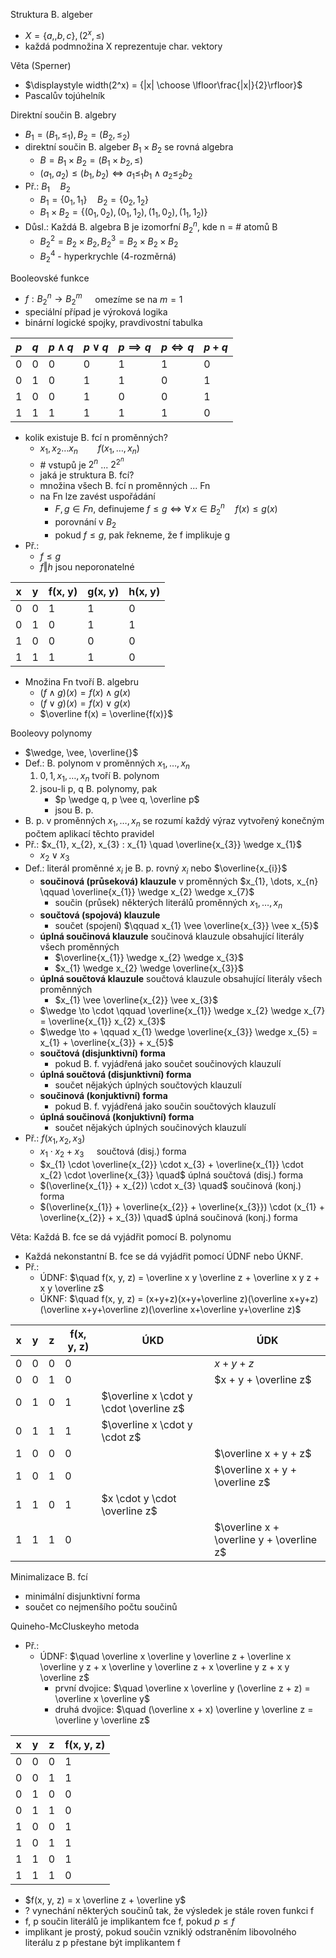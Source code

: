 Struktura B. algeber
- $X = \{a, ,b, c\}, (2^x, \leq)$
- každá podmnožina X reprezentuje char. vektory

Věta (Sperner)
- $\displaystyle width(2^x) = {|x| \choose \lfloor\frac{|x|}{2}\rfloor}$
- Pascalův tojúhelník

Direktní součin B. algebry
- $B_{1} = (B_{1}, \leq_{1}), B_{2} = (B_{2}, \leq_{2})$
- direktní součin B. algeber $B_{1} \times B_{2}$ se rovná algebra
	- $B = B_{1} \times B_{2} = (B_{1} \times b_{2}, \leq)$
	- $(a_{1}, a_{2}) \leq (b_{1}, b_{2}) \iff a_{1} \leq_{1} b_{1} \wedge a_{2} \leq_{2} b_{2}$
- Př.: $B_{1} \quad B_{2}$
	- $B_{1} = \{0_{1}, 1_{1}\} \quad B_{2} = \{0_{2}, 1_{2}\}$
	- $B_{1} \times B_{2} = \{(0_{1}, 0_{2}), (0_{1}, 1_{2}), (1_{1}, 0_{2}), (1_{1}, 1_{2})\}$
- Důsl.: Každá B. algebra B je izomorfní $B_{2}^n$, kde n = # atomů B
	- $B_{2}^2 = B_{2} \times B_{2}, B_{2}^3 = B_{2} \times B_{2} \times B_{2}$
	- $B_{2}^4$ - hyperkrychle (4-rozměrná)

Booleovské funkce
- $f: B_{2}^n \to B_{2}^m \quad$ omezíme se na $m = 1$
- speciální případ je výroková logika
- binární logické spojky, pravdivostní tabulka

| $p$ | $q$ | $p \wedge q$ | $p \vee q$ | $p \implies q$ | $p \iff q$ | $p + q$ |
| --- | --- | ------------ | ---------- | -------------- | ---------- | ------- |
| 0   | 0   | 0            | 0          | 1              | 1          | 0       |
| 0   | 1   | 0            | 1          | 1              | 0          | 1       |
| 1   | 0   | 0            | 1          | 0              | 0          | 1       |
| 1   | 1   | 1            | 1          | 1              | 1          | 0       |

- kolik existuje B. fcí n proměnných?
	- $x_{1}, x_{2} \dots x_{n} \qquad f(x_{1}, \dots, x_{n})$
	- \# vstupů je $2^n$ ... $2^{2^n}$
	- jaká je struktura B. fcí?
	- množina všech B. fcí n proměnných ... Fn
	- na Fn lze zavést uspořádání
		- $F, g \in Fn$, definujeme $f \leq g \iff \forall \, x \in B_{2}^n \quad f(x) \leq g(x)$
		- porovnání v $B_{2}$
		- pokud $f \leq g$, pak řekneme, že f implikuje g
- Př.:
	- $f \leq g$
	- $f \Vert h$ jsou neporonatelné

| x   | y   | f(x, y) | g(x, y) | h(x, y) |
| --- | --- | ------- | ------- | ------- |
| 0   | 0   | 1       | 1       | 0       |
| 0   | 1   | 0       | 1       | 1       |
| 1   | 0   | 0       | 0       | 0       |
| 1   | 1   | 1       | 1       | 0       |


- Množina Fn tvoří B. algebru
	- $(f \wedge g)(x) = f(x) \wedge g(x)$
	- $(f \vee g)(x) = f(x) \vee g(x)$
	- $\overline f(x) = \overline{f(x)}$

Booleovy polynomy
- $\wedge, \vee, \overline{}$
- Def.: B. polynom v proměnných $x_{1}, \dots, x_{n}$
	1. $0, 1, x_{1}, \dots, x_{n}$ tvoří B. polynom
	2. jsou-li p, q B. polynomy, pak
		- $p \wedge q, p \vee q, \overline p$
		- jsou B. p.
- B. p. v proměnných $x_{1}, \dots, x_{n}$ se rozumí každý výraz vytvořený konečným počtem aplikací těchto pravidel
- Př.: $x_{1}, x_{2}, x_{3} : x_{1} \quad \overline{x_{3}} \wedge x_{1}$
	- $x_{2} \vee x_{3}$
- Def.: literál proměnné $x_{i}$ je B. p. rovný $x_{i}$ nebo $\overline{x_{i}}$
	- **součinová (průseková) klauzule** v proměnných $x_{1}, \dots, x_{n} \qquad \overline{x_{1}} \wedge x_{2} \wedge x_{7}$
		- součin (průsek) některých literálů proměnných $x_{1}, \dots, x_{n}$
	- **součtová (spojová) klauzule**
		- součet (spojení) $\qquad x_{1} \vee \overline{x_{3}} \vee x_{5}$
	- **úplná součinová klauzule** součinová klauzule obsahující literály všech proměnných
		- $\overline{x_{1}} \wedge x_{2} \wedge x_{3}$
		- $x_{1} \wedge x_{2} \wedge \overline{x_{3}}$
	- **úplná součtová klauzule** součtová klauzule obsahující literály všech proměnných
		- $x_{1} \vee \overline{x_{2}} \vee x_{3}$
	- $\wedge \to \cdot \qquad \overline{x_{1}} \wedge x_{2} \wedge x_{7} = \overline{x_{1}} x_{2} x_{3}$
	- $\wedge \to + \qquad x_{1} \wedge \overline{x_{3}} \wedge x_{5} = x_{1} + \overline{x_{3}} + x_{5}$
	- **součtová (disjunktivní) forma**
		- pokud B. f. vyjádřená jako součet součinových klauzulí
	- **úplná součtová (disjunktivní) forma**
		- součet nějakých úplných součtových klauzulí
	- **součinová (konjuktivní) forma**
		- pokud B. f. vyjádřená jako součin součtových klauzulí
	- **úplná součinová (konjuktivní) forma**
		- součet nějakých úplných součinových klauzulí
- Př.: $f(x_{1}, x_{2}, x_{3})$
	- $x_{1} \cdot x_{2} + x_{3} \quad$ součtová (disj.) forma
	- $x_{1} \cdot \overline{x_{2}} \cdot x_{3} + \overline{x_{1}} \cdot x_{2} \cdot \overline{x_{3}} \quad$ úplná součtová (disj.) forma
	- $(\overline{x_{1}} + x_{2}) \cdot x_{3} \quad$ součinová (konj.) forma
	- $(\overline{x_{1}} + \overline{x_{2}} + \overline{x_{3}}) \cdot (x_{1} + \overline{x_{2}} + x_{3}) \quad$ úplná součinová (konj.) forma

Věta: Každá B. fce se dá vyjádřit pomocí B. polynomu
- Každá nekonstantní B. fce se dá vyjádřit pomocí ÚDNF nebo ÚKNF.
- Př.:
	- ÚDNF: $\quad f(x, y, z) = \overline x y \overline z + \overline x y z + x y \overline z$
	- ÚKNF:  $\quad f(x, y, z) = (x+y+z)(x+y+\overline z)(\overline x+y+z)(\overline x+y+\overline z)(\overline x+\overline y+\overline z)$

| x   | y   | z   | f(x, y, z) | ÚKD                                     | ÚDK                                       |
| --- | --- | --- | ---------- | --------------------------------------- | ----------------------------------------- |
| 0   | 0   | 0   | 0          |                                         | $x + y + z$                               |
| 0   | 0   | 1   | 0          |                                         | $x + y + \overline z$                     |
| 0   | 1   | 0   | 1          | $\overline x \cdot y \cdot \overline z$ |                                           |
| 0   | 1   | 1   | 1          | $\overline x \cdot y \cdot z$           |                                           |
| 1   | 0   | 0   | 0          |                                         | $\overline x + y + z$                     |
| 1   | 0   | 1   | 0          |                                         | $\overline x + y + \overline z$           |
| 1   | 1   | 0   | 1          | $x \cdot y \cdot \overline z$           |                                           |
| 1   | 1   | 1   | 0          |                                         | $\overline x + \overline y + \overline z$ |

Minimalizace B. fcí
- minimální disjunktivní forma
- součet co nejmenšího počtu součinů

Quineho-McCluskeyho metoda
- Př.: 
	- ÚDNF: $\quad \overline x \overline y \overline z + \overline x \overline y z + x \overline y \overline z + x \overline y z + x y \overline z$
		- první dvojice: $\quad \overline x \overline y (\overline z + z) = \overline x \overline y$
		- druhá dvojice: $\quad (\overline x + x) \overline y \overline z = \overline y \overline z$

| x   | y   | z   | f(x, y, z) |
| --- | --- | --- | ---------- |
| 0   | 0   | 0   | 1          |
| 0   | 0   | 1   | 1          |
| 0   | 1   | 0   | 0          |
| 0   | 1   | 1   | 0          |
| 1   | 0   | 0   | 1          |
| 1   | 0   | 1   | 1          |
| 1   | 1   | 0   | 1          |
| 1   | 1   | 1   | 0          |

- $f(x, y, z) = x \overline z + \overline y$
- ? vynechání některých součinů tak, že výsledek je stále roven funkci f
- f, p součin literálů je implikantem fce f, pokud $p \leq f$
- implikant je prostý, pokud součin vzniklý odstraněním libovolného literálu z p přestane být implikantem f